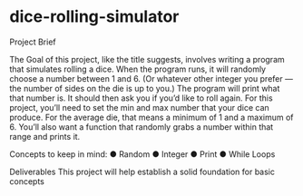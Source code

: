 # dice-rolling-simulator

Project Brief

The Goal of this project, like the title suggests, involves writing a program that simulates rolling a
dice. When the program runs, it will randomly choose a number between 1 and 6. (Or whatever
other integer you prefer — the number of sides on the die is up to you.) The program will print
what that number is. It should then ask you if you’d like to roll again. For this project, you’ll need
to set the min and max number that your dice can produce. For the average die, that means a
minimum of 1 and a maximum of 6. You’ll also want a function that randomly grabs a number
within that range and prints it.

Concepts to keep in mind:
● Random
● Integer
● Print
● While Loops

Deliverables
This project will help establish a solid foundation for basic concepts
